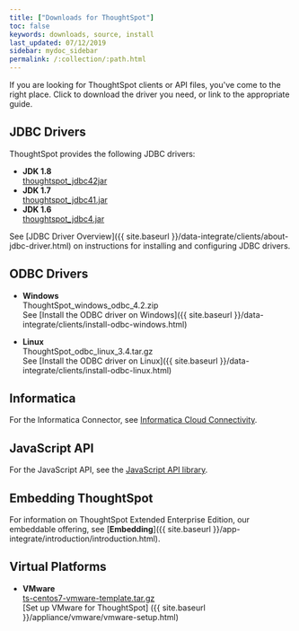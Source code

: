 ```yaml
---
title: ["Downloads for ThoughtSpot"]
toc: false
keywords: downloads, source, install
last_updated: 07/12/2019
sidebar: mydoc_sidebar
permalink: /:collection/:path.html
---
```


If you are looking for ThoughtSpot clients or API files, you've come to the right place. Click to download the driver you need, or link to the appropriate guide.

## JDBC Drivers ##

ThoughtSpot provides the following JDBC drivers:
* **JDK 1.8**<br>[thoughtspot_jdbc42jar](https://thoughtspot.egnyte.com/dl/zLB4BxerrC/thoughtspot_jdbc42.jar_)
* **JDK 1.7**<br>[thoughtspot_jdbc41.jar](https://thoughtspot.egnyte.com/dl/rVPrgIvZgm/thoughtspot_jdbc41.jar_)
* **JDK 1.6**<br>[thoughtspot_jdbc4.jar](https://thoughtspot.egnyte.com/dl/kgchCbYEOB/thoughtspot_jdbc4.jar_)

See [JDBC Driver Overview]({{ site.baseurl }}/data-integrate/clients/about-jdbc-driver.html) on instructions for installing and configuring JDBC drivers.

## ODBC Drivers ##

* **Windows**<br>ThoughtSpot_windows_odbc_4.2.zip<br>
See [Install the ODBC driver on Windows]({{ site.baseurl }}/data-integrate/clients/install-odbc-windows.html)

* **Linux**<br>ThoughtSpot_odbc_linux_3.4.tar.gz<br>
See [Install the ODBC driver on Linux]({{ site.baseurl }}/data-integrate/clients/install-odbc-linux.html)

## Informatica ##
For the Informatica Connector, see [Informatica Cloud Connectivity](http://www.informatica.com/products/cloud-integration/connectivity/connectors.html).

## JavaScript API ##
For the JavaScript API, see the [JavaScript API library](https://thoughtspot.egnyte.com/dl/D8tbICaVbR/).

## Embedding ThoughtSpot ##
For information on ThoughtSpot Extended Enterprise Edition, our embeddable offering, see [**Embedding**]({{ site.baseurl }}/app-integrate/introduction/introduction.html).

## Virtual Platforms ##

* **VMware**<br>[ts-centos7-vmware-template.tar.gz](https://thoughtspot.egnyte.com/dl/iWvEqo76Pr)<br>[Set up VMware for ThoughtSpot]
 ({{ site.baseurl }}/appliance/vmware/vmware-setup.html)
